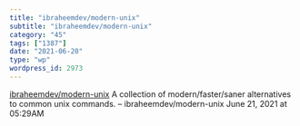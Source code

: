 ```yaml
---
title: "ibraheemdev/modern-unix"
subtitle: "ibraheemdev/modern-unix"
category: "45"
tags: ["1387"]
date: "2021-06-20"
type: "wp"
wordpress_id: 2973
---
```

[ ibraheemdev/modern-unix](https://github.com/ibraheemdev/modern-unix)
 A collection of modern/faster/saner alternatives to common unix commands. – ibraheemdev/modern-unix
June 21, 2021 at 05:29AM